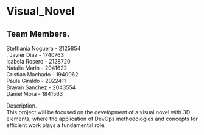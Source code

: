 # Visual_Novel

## Team Members. 
Stefhania Noguera - 2125854 <br>.
Javier Diaz - 1740763 <br>
Isabela Rosero - 2128720 <br>
Natalia Marin - 2041622 <br>
Cristian Machado - 1940062 <br>
Paula Giraldo - 2022411 <br>
Brayan Sanchez - 2043554 <br>
Daniel Mora - 1841563 <br>


Description. <br>
This project will be focused on the development of a visual novel with 3D elements, where the application of DevOps methodologies and concepts for efficient work plays a fundamental role. 
